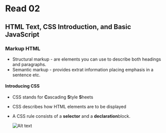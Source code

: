 # Read 02 #
## HTML Text, CSS Introduction, and Basic JavaScript ##

### Markup HTML ###

* Structural markup - are elements you can use to describe both headings and paragraphs. 
* Semantic markup - provides extrat information placing emphasis in a sentence etc. 

#### Introducing CSS ####

* CSS stands for <b>C</b>ascading <b>S</b>tyle <b>S</b>heets

* CSS describes how HTML elements are to be displayed

* A CSS rule consists of a <b>selector</b> and a <b>declaration</b>block.

  ![Alt text](https://www.w3schools.com/whatis/img_selector.gif "Image from W3Schools")
